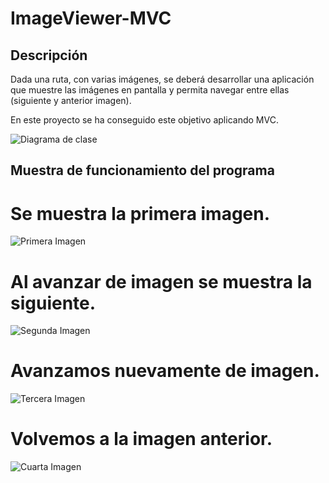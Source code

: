 # ImageViewer-MVC

## Descripción 
Dada una ruta, con varias imágenes, se deberá desarrollar una aplicación que muestre las imágenes en pantalla y permita navegar entre ellas (siguiente y anterior imagen).

En este proyecto se ha conseguido este objetivo aplicando MVC.

![Diagrama de clase](https://github.com/FerPellicerKatas/ImageViewerMVC/blob/master/Diagrama%20de%20clases%20MVC.png)

## Muestra de funcionamiento del programa

# Se muestra la primera imagen.

![Primera Imagen](https://github.com/FerPellicerKatas/ImageViewerMVC/blob/master/ejemplosImagenes/fondo1.png)

# Al avanzar de imagen se muestra la siguiente.

![Segunda Imagen](https://github.com/FerPellicerKatas/ImageViewerMVC/blob/master/ejemplosImagenes/fondo2.png)

# Avanzamos nuevamente de imagen.

![Tercera Imagen](https://github.com/FerPellicerKatas/ImageViewerMVC/blob/master/ejemplosImagenes/fondo3.png)

# Volvemos a la imagen anterior.

![Cuarta Imagen](https://github.com/FerPellicerKatas/ImageViewerMVC/blob/master/ejemplosImagenes/fondo3.png)
